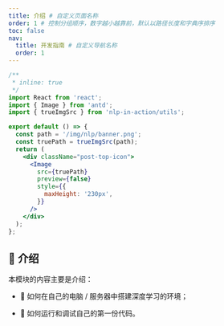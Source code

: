 ```yaml
---
title: 介绍 # 自定义页面名称
order: 1 # 控制分组顺序，数字越小越靠前，默认以路径长度和字典序排序
toc: false
nav:
  title: 开发指南 # 自定义导航名称
  order: 1
---
```


```jsx
/**
 * inline: true
 */
import React from 'react';
import { Image } from 'antd';
import { trueImgSrc } from 'nlp-in-action/utils';

export default () => {
  const path = '/img/nlp/banner.png';
  const truePath = trueImgSrc(path);
  return (
    <div className="post-top-icon">
      <Image
        src={truePath}
        preview={false}
        style={{
          maxHeight: '230px',
        }}
      />
    </div>
  );
};
```

## 🤗 介绍

本模块的内容主要是介绍：

- 🤔 如何在自己的电脑 / 服务器中搭建深度学习的环境；

- 🤔 如何运行和调试自己的第一份代码。
